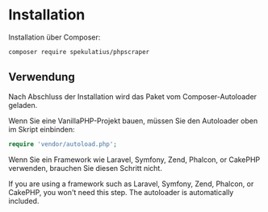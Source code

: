 # Installation

Installation über Composer:

```bash
composer require spekulatius/phpscraper
```

## Verwendung

Nach Abschluss der Installation wird das Paket vom Composer-Autoloader geladen.

Wenn Sie eine VanillaPHP-Projekt bauen, müssen Sie den Autoloader oben im Skript einbinden:

```php
require 'vendor/autoload.php';
```

Wenn Sie ein Framework wie Laravel, Symfony, Zend, Phalcon, or CakePHP verwenden, brauchen Sie diesen Schritt nicht.


If you are using a framework such as Laravel, Symfony, Zend, Phalcon, or CakePHP, you won't need this step. The autoloader is automatically included.
